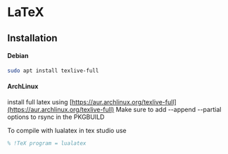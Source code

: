# LaTeX


## Installation

#### Debian
```sh
sudo apt install texlive-full
```
#### ArchLinux

install full latex using [https://aur.archlinux.org/texlive-full](https://aur.archlinux.org/texlive-full)
Make sure to add --append --partial options to rsync in the PKGBUILD



To compile with lualatex in tex studio use
```tex
% !TeX program = lualatex
```
